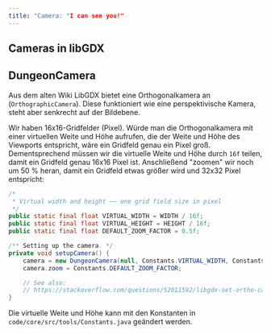 ```yaml
---
title: "Camera: "I can see you!"
---
```


## Cameras in libGDX

## DungeonCamera

Aus dem alten Wiki
LibGDX bietet eine Orthogonalkamera an (`OrthographicCamera`). Diese funktioniert wie eine perspektivische Kamera, steht
aber senkrecht auf der Bildebene.

Wir haben 16x16-Gridfelder (Pixel). Würde man die Orthogonalkamera mit einer virtuellen Weite und Höhe aufrufen, die der
Weite und Höhe des Viewports entspricht, wäre ein Gridfeld genau ein Pixel groß. Dementsprechend müssen wir die
virtuelle Weite und Höhe durch `16f` teilen, damit ein Gridfeld genau 16x16 Pixel ist. Anschließend "zoomen" wir noch um
50 % heran, damit ein Gridfeld etwas größer wird und 32x32 Pixel entspricht:

```java
/*
 * Virtual width and height ~~ one grid field size in pixel
 */
public static final float VIRTUAL_WIDTH = WIDTH / 16f;
public static final float VIRTUAL_HEIGHT = HEIGHT / 16f;
public static final float DEFAULT_ZOOM_FACTOR = 0.5f;
```

```java
/** Setting up the camera. */
private void setupCamera() {
    camera = new DungeonCamera(null, Constants.VIRTUAL_WIDTH, Constants.VIRTUAL_HEIGHT);
    camera.zoom = Constants.DEFAULT_ZOOM_FACTOR;

    // See also:
    // https://stackoverflow.com/questions/52011592/libgdx-set-ortho-camera
}
```

Die virtuelle Weite und Höhe kann mit den Konstanten in `code/core/src/tools/Constants.java` geändert werden.

